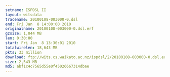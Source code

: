 ```yaml
---
setname: ISPDSL II
layout: witsdata
tracename: 20100108-003000-0.dsl
end: Fri Jan  8 14:00:00 2010
originalname: 20100108-003000-0.dsl.erf
gzsize: 1,044 MB
len: 0:30:00
start: Fri Jan  8 13:30:01 2010
totalwirelen: 18,643 MB
pkts: 33 million
download: ftp://wits.cs.waikato.ac.nz/ispdsl/2/20100108-003000-0.dsl.erf.gz
size: 2,543 MB
md5: abf1c4c7565d55e0f45026667314dbae
---
```

